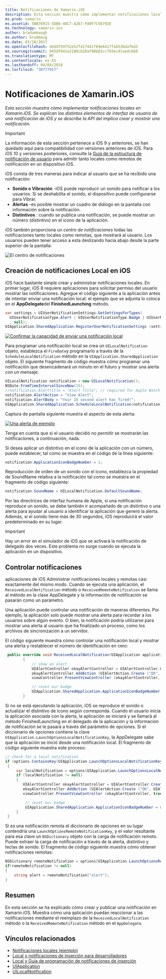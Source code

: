 ```yaml
---
title: Notificaciones de Xamarin.iOS
description: Esta sección muestra cómo implementar notificaciones locales en Xamarin.iOS. Se explican los distintos elementos de interfaz de usuario de una notificación de iOS y se describe la API del implica crear y mostrar una notificación.
ms.prod: xamarin
ms.assetid: 5BB76915-5DB0-48C7-A267-FA9F7C50793E
ms.technology: xamarin-ios
author: bradumbaugh
ms.author: brumbaug
ms.date: 03/18/2017
ms.openlocfilehash: d4dd759f52e52f417441f69e6417fab536daf6d3
ms.sourcegitcommit: 945df041e2180cb20af08b83cc703ecd1aedc6b0
ms.translationtype: MT
ms.contentlocale: es-ES
ms.lasthandoff: 04/04/2018
ms.locfileid: "30777917"
---
```

# <a name="notifications-in-xamarinios"></a>Notificaciones de Xamarin.iOS

_Esta sección muestra cómo implementar notificaciones locales en Xamarin.iOS. Se explican los distintos elementos de interfaz de usuario de una notificación de iOS y se describe la API del implica crear y mostrar una notificación._

> [!IMPORTANT]
> La información de esta sección pertenece a iOS 9 y anteriores, se han quedado aquí para compatibilidad con versiones anteriores de iOS. Para iOS 10 y versiones posteriores, consulte la [Guía de la estructura de notificación de usuario](~/ios/platform/user-notifications/index.md) para admitir tanto locales como remotos de notificación en un dispositivo iOS.

iOS consta de tres maneras para indicar al usuario que se ha recibido una notificación:

-  **Sonido o Vibración** -iOS puede reproducir un sonido para notificar a los usuarios. Si se deshabilita el sonido, el dispositivo puede configurarse para Vibrar.
-  **Alertas** -es posible mostrar un cuadro de diálogo en la pantalla con información sobre la notificación.
-  **Distintivos** : cuando se publica una notificación, se puede mostrar un número (distintivo) en el icono de la aplicación.


iOS también proporciona un *centro de notificaciones* todas las notificaciones tanto locales como remotas, que mostrará al usuario. Los usuarios pueden tener acceso a esta deslizando hacia abajo desde la parte superior de la pantalla:

 ![](local-notifications-in-ios-images/image13.png "El centro de notificaciones")

## <a name="creating-local-notifications-in-ios"></a>Creación de notificaciones Local en iOS

iOS hace bastante simple crear y administrar notificaciones locales.
En primer lugar, iOS 8 requiere aplicaciones para solicitar permiso del usuario mostrar las notificaciones. Agregue el código siguiente a la aplicación antes de intentar enviar una notificación local: el ejemplo que se adjunta lo coloca en el **AppDelegate**del **FinishedLaunching** método.

```csharp
var settings = UIUserNotificationSettings.GetSettingsForTypes(
  UIUserNotificationType.Alert | UIUserNotificationType.Badge | UIUserNotificationType.Sound
  , null);
UIApplication.SharedApplication.RegisterUserNotificationSettings (settings);
```

  [![](local-notifications-in-ios-images/image0-sml.png "Confirmar la capacidad de enviar una notificación local")](local-notifications-in-ios-images/image0.png#lightbox)

Para programar una notificación local se crea un `UILocalNotification` objeto, establezca el `FireDate`y programarlo a través de la `ScheduleLocalNotification` método en la `UIApplication.SharedApplication` objeto. El siguiente fragmento de código muestra cómo programar una notificación que desencadenará un minuto en el futuro y mostrar una alerta con un mensaje:

```csharp
UILocalNotification notification = new UILocalNotification();
NSDate.FromTimeIntervalSinceNow(15);
//notification.AlertTitle = "Alert Title"; // required for Apple Watch notifications
notification.AlertAction = "View Alert";
notification.AlertBody = "Your 15 second alert has fired!";
UIApplication.SharedApplication.ScheduleLocalNotification(notification);
```

Captura de pantalla siguiente muestra el aspecto de esta alerta:

  [![](local-notifications-in-ios-images/image2-sml.png "Una alerta de ejemplo")](local-notifications-in-ios-images/image2.png#lightbox)

Tenga en cuenta que si el usuario decidió *no permitir* se mostrarán las notificaciones, a continuación, nada.

Si desea aplicar un distintivo en el icono de la aplicación con un número, puede establecer, tal como se muestra en el código de la línea siguiente:

```csharp
notification.ApplicationIconBadgeNumber = 1;
```

Reproducción de orden de un sonido con el icono, establezca la propiedad de SoundName relativa a la notificación tal como se muestra en el fragmento de código siguiente:

```csharp
notification.SoundName = UILocalNotification.DefaultSoundName;
```

Por las directrices de interfaz humana de Apple, si una notificación reproduce un sonido, se debe también ir acompañado de un distintivo o una alerta para ayudar al usuario a identificar la aplicación que generó la alerta. Además, si el sonido tiene más de 30 segundos, iOS reproducirá el valor predeterminado en su lugar.

> [!IMPORTANT]
> Hay un error en el simulador de iOS que se activará la notificación de delegado dos veces. Este problema no surge cuando se ejecuta la aplicación en un dispositivo.

## <a name="handling-notifications"></a>Controlar notificaciones

aplicaciones de iOS Administrar notificaciones locales y remotas casi exactamente del mismo modo. Cuando se ejecuta una aplicación, el `ReceivedLocalNotification` método o `ReceivedRemoteNotification` se llama al método en la clase AppDelegate y la información de notificación se pasarán como un parámetro.

Una aplicación puede controlar una notificación de maneras diferentes. Por ejemplo, la aplicación solo puede mostrar una alerta para recordar a los usuarios sobre algún evento. O bien, la notificación podría utilizarse para mostrar una alerta al usuario que ha finalizado un proceso, como los archivos de sincronización a un servidor.

El código siguiente muestra cómo controlar una notificación local y mostrar una alerta y restablecer el número de identificación en cero:

```csharp
 public override void ReceivedLocalNotification(UIApplication application, UILocalNotification notification)
        {
            // show an alert
            UIAlertController okayAlertController = UIAlertController.Create (notification.AlertAction, notification.AlertBody, UIAlertControllerStyle.Alert);
            okayAlertController.AddAction (UIAlertAction.Create ("OK", UIAlertActionStyle.Default, null));
            viewController.PresentViewController (okayAlertController, true, null);

            // reset our badge
            UIApplication.SharedApplication.ApplicationIconBadgeNumber = 0;
        }
```

Si no se está ejecutando la aplicación, iOS se reproduce el sonido o actualizar el distintivo de icono según corresponda. Cuando el usuario inicia la aplicación asociada con la alerta, la aplicación se iniciará y se llamará al método FinishedLaunching en el delegado de la aplicación y la información de notificación se le pasará a través del parámetro de opciones. Si el diccionario de opciones contiene la clave `UIApplication.LaunchOptionsLocalNotificationKey`, la AppDelegate sabe que la aplicación se inició desde una notificación local. El fragmento de código siguiente muestra este proceso:

```csharp
// check for a local notification
if (options.ContainsKey(UIApplication.LaunchOptionsLocalNotificationKey))
 {
     var localNotification = options[UIApplication.LaunchOptionsLocalNotificationKey] as UILocalNotification;
     if (localNotification != null)
     {
        UIAlertController okayAlertController = UIAlertController.Create (localNotification.AlertAction, localNotification.AlertBody, UIAlertControllerStyle.Alert);
        okayAlertController.AddAction (UIAlertAction.Create ("OK", UIAlertActionStyle.Default, null));
        viewController.PresentViewController (okayAlertController, true, null);

         // reset our badge
         UIApplication.SharedApplication.ApplicationIconBadgeNumber = 0;
     }
 }
```

Si es una notificación remota el diccionario de opciones en su lugar contendría una `LaunchOptionsRemoteNotificationKey`, y el valor resultante para esa clave un `NSDictionary` objeto con la carga de notificación remoto. Puede extraer la carga de notificación a través de la alerta, distintivo y teclas de sonido. El fragmento de código siguiente muestra cómo obtener notificaciones remotas:

```csharp
NSDictionary remoteNotification = options[UIApplication.LaunchOptionsRemoteNotificationKey];
if(remoteNotification != null)
{
    string alert = remoteNotification["alert"];
}
```

## <a name="summary"></a>Resumen

En esta sección se ha explicado cómo crear y publicar una notificación en Xamarin.iOS. Muestra cómo una aplicación puedan reaccionar a las notificaciones mediante el reemplazo de la `ReceivedLocalNotification` método o la `ReceivedRemoteNotification` método en el `AppDelegate`.


## <a name="related-links"></a>Vínculos relacionados

- [Notificaciones locales (ejemplo)](https://developer.xamarin.com/samples/monotouch/LocalNotifications)
- [Local y notificaciones de inserción para desarrolladores](https://developer.apple.com/notifications/)
- [Local y Guía de programación de notificaciones de inserción](https://developer.apple.com/library/prerelease/content/documentation/NetworkingInternet/Conceptual/RemoteNotificationsPG/)
- [UIApplication](http://iosapi.xamarin.com/?link=T%3aMonoTouch.UIKit.UIApplication)
- [UILocalNotification](http://iosapi.xamarin.com/?link=T%3aMonoTouch.UIKit.UILocalNotification)
